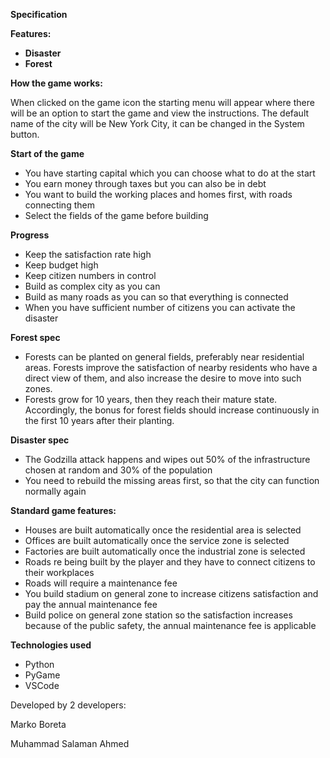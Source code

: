 **Specification**

**Features:**

- **Disaster**
- **Forest**

**How the game works:**

When clicked on the game icon the starting menu will appear where there will be an option to start the game and view the instructions. The default name of the city will be New York City, it can be changed in the System button.

**Start of the game**

- You have starting capital which you can choose what to do at the start
- You earn money through taxes but you can also be in debt
- You want to build the working places and homes first, with roads connecting them
- Select the fields of the game before building

**Progress**

- Keep the satisfaction rate high
- Keep budget high
- Keep citizen numbers in control
- Build as complex city as you can
- Build as many roads as you can so that everything is connected
- When you have sufficient number of citizens you can activate the disaster

**Forest spec**

- Forests can be planted on general fields, preferably near residential areas. Forests improve the satisfaction of nearby residents who have a direct view of them, and also increase the desire to move into such zones.
- Forests grow for 10 years, then they reach their mature state. Accordingly, the bonus for forest fields should increase continuously in the first 10 years after their planting.

**Disaster spec**

- The Godzilla attack happens and wipes out 50% of the infrastructure chosen at random and 30% of the population
- You need to rebuild the missing areas first, so that the city can function normally again

**Standard game features:**

- Houses are built automatically once the residential area is selected
- Offices are built automatically once the service zone is selected
- Factories are built automatically once the industrial zone is selected
- Roads re being built by the player and they have to connect citizens to their workplaces
- Roads will require a maintenance fee
- You build stadium on general zone to increase citizens satisfaction and pay the annual maintenance fee
- Build police on general zone station so the satisfaction increases because of the public safety, the annual maintenance fee is applicable

**Technologies used**

- Python
- PyGame
- VSCode

Developed by 2 developers:

Marko Boreta

Muhammad Salaman Ahmed